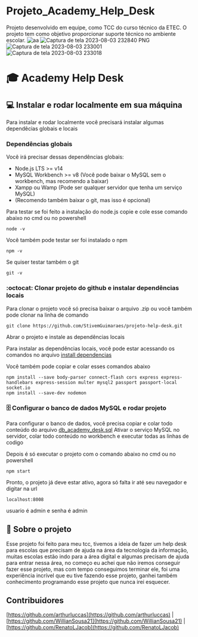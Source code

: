 # Projeto_Academy_Help_Desk
Projeto desenvolvido em equipe, como TCC do curso técnico da ETEC. O projeto tem como objetivo proporcionar suporte técnico no ambiente escolar.
![aa](https://github.com/arthurluccas/Projeto_Academy_Help_Desk/assets/107007451/74c90961-b080-4a30-96bc-e671feec5a33)
![Captura de tela 2023-08-03 232840 PNG](https://github.com/arthurluccas/Projeto_Academy_Help_Desk/assets/107007451/e90b8e75-50ad-41ac-a97e-a574e86e6162)
![Captura de tela 2023-08-03 233001](https://github.com/arthurluccas/Projeto_Academy_Help_Desk/assets/107007451/e4e73f98-5190-487a-8cb4-f9eacac5d1d3)
![Captura de tela 2023-08-03 233018](https://github.com/arthurluccas/Projeto_Academy_Help_Desk/assets/107007451/0ea8ef5a-01da-433f-84d3-dbc8b6d730b1)
# :mortar_board: Academy Help Desk

## :computer: Instalar e rodar localmente em sua máquina

Para instalar e rodar localmente você precisará instalar algumas dependêcias globais e locais

### Dependências globais

Você irá precisar dessas dependências globais:

- Node.js LTS >= v14
- MySQL Workbench >= v8 (Você pode baixar o MySQL sem o workbench, mas recomendo a baixar)
- Xampp ou Wamp (Pode ser qualquer servidor que tenha um serviço MySQL)
- (Recomendo também baixar o git, mas isso é opcional)

Para testar se foi feito a instalação do node.js copie e cole esse comando abaixo no cmd ou no powershell

```
node -v
```

Você também pode testar ser foi instalado o npm

```
npm -v
```

Se quiser testar também o git

```
git -v
```

### :octocat: Clonar projeto do github e instalar dependências locais

Para clonar o projeto você só precisa baixar o arquivo .zip ou você também pode clonar na linha de comando

```
git clone https://github.com/StivemGuimaraes/projeto-help-desk.git
```

Abrar o projeto e instale as dependências locais

Para instalar as dependências locais, você pode estar acessando os comandos no arquivo [install dependencias](./install%20dependencias)

Você também pode copiar e colar esses comandos abaixo

```
npm install --save body-parser connect-flash cors express express-handlebars express-session multer mysql2 passport passport-local socket.io
npm install --save-dev nodemon
```

### :file_cabinet: Configurar o banco de dados MySQL e rodar projeto

Para configurar o banco de dados, você precisa copiar e colar todo conteúdo do arquivo [db_academy_desk.sql](./db_academy_desk.sql)
Ativar o serviço MySQL no servidor, colar todo conteúdo no workbench e executar todas as linhas de codigo

Depois é só executar o projeto com o comando abaixo no cmd ou no powershell

```
npm start
```

Pronto, o projeto já deve estar ativo, agora só falta ir até seu navegador e digitar na url

```
localhost:8008
```

usuario é admin e senha é admin

## :notebook_with_decorative_cover: Sobre o projeto

Esse projeto foi feito para meu tcc, tivemos a ideia de fazer um help desk para escolas que precisam de ajuda na área da tecnologia da informação, muitas escolas estão indo para a área digital e algumas precisam de ajuda para entrar nessa área, no começo eu achei que não iremos conseguir fazer esse projeto, mas com tempo conseguimos terminar ele, foi uma experiência incrível que eu tive fazendo esse projeto, ganhei também conhecimento programando esse projeto que nunca irei esquecer.

## Contribuidores

[https://github.com/arthurluccas](https://github.com/arthurluccas) |
[https://github.com/WillianSousa21](https://github.com/WillianSousa21) |
[https://github.com/RenatoLJacob](https://github.com/RenatoLJacob)
